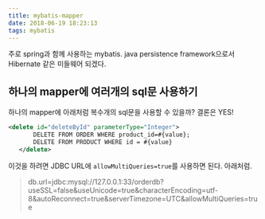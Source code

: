 ```yaml
---
title: mybatis-mapper
date: 2018-06-19 18:23:13
tags: mybatis
---
```


 주로 spring과 함께 사용하는 mybatis. java persistence framework으로서 Hibernate 같은 미들웨어 되겠다.

 ## 하나의 mapper에 여러개의 sql문 사용하기

 하나의 mapper에 아래처럼 복수개의 sql문을 사용할 수 있을까? 결론은 YES!

 ```xml
 <delete id="deleteById" parameterType="Integer">
        DELETE FROM ORDER WHERE product_id=#{value};
        DELETE FROM PRODUCT WHERE id = #{value}
    </delete>
 ```

 이것을 하려면 JDBC URL에 `allowMultiQueries=true`를 사용하면 된다. 아래처럼.

 > db.url=jdbc:mysql://127.0.0.1:33/orderdb?useSSL=false&useUnicode=true&characterEncoding=utf-8&autoReconnect=true&serverTimezone=UTC&allowMultiQueries=true
